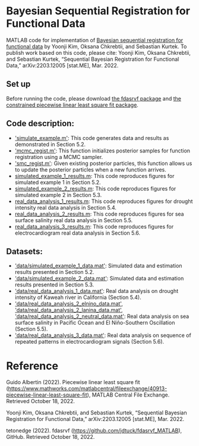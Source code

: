 # Bayesian Sequential Registration for Functional Data
MATLAB code for implementation of [Bayesian sequential registration for functional data](https://arxiv.org/abs/2203.12005) by Yoonji Kim, Oksana Chkrebtii, and Sebastian Kurtek. To publish work based on this code, please cite: Yoonji Kim, Oksana Chkrebtii, and Sebastian Kurtek, “Sequential Bayesian Registration for Functional Data,” arXiv:2203.12005 [stat.ME], Mar. 2022.

## Set up
Before running the code, please download [the fdasrvf package](https://github.com/jdtuck/fdasrvf_MATLAB) and [the constrained piecewise linear least square fit package](https://www.mathworks.com/matlabcentral/fileexchange/40913-piecewise-linear-least-square-fit).

## Code description:

- ['simulate_example.m'](simulate_example.m): This code generates data and results as demonstrated in Section 5.2.
- ['mcmc_regist.m'](mcmc_regist.m): This function initializes posterior samples for function registration using a MCMC sampler.
- ['smc_regist.m'](smc_regist.m): Given existing posterior particles, this function allows us to update the posterior particles when a new function arrives.
- [simulated_example_1_results.m](simulated_example_1_results.m): This code reproduces figures for simulated example 1 in Section 5.2.
- [simulated_example_2_results.m](simulated_example_2_results.m): This code reproduces figures for simulated example 2 in Section 5.3.
- [real_data_analysis_1_results.m](real_data_analysis_1_results.m): This code reproduces figures for drought intensity real data analysis in Section 5.4.
- [real_data_analysis_2_results.m](real_data_analysis_2_results.m): This code reproduces figures for sea surface salinity real data analysis in Section 5.5.
- [real_data_analysis_3_results.m](real_data_analysis_3_results.m): This code reproduces figures for electrocardiogram real data analysis in Section 5.6.

## Datasets:

- ['data/simulated_example_1_data.mat'](data/simulated_example_1_data.mat): Simulated data and estimation results presented in Section 5.2.
- ['data/simulated_example_2_data.mat'](data/simulated_example_2_data.mat): Simulated data and estimation results presented in Section 5.3.
- ['data/real_data_analysis_1_data.mat'](data/real_data_analysis_1_data.mat): Real data analysis on drought intensity of Kaweah river in California (Section 5.4).
- ['data/real_data_analysis_2_elnino_data.mat'](data/real_data_analysis_2_elnino_data.mat), ['data/real_data_analysis_2_lanina_data.mat'](data/real_data_analysis_2_lanina_data.mat), ['data/real_data_analysis_2_neutral_data.mat'](data/real_data_analysis_2_neutral_data.mat): Real data analysis on sea surface salinity in Pacific Ocean and El Niño-Southern Oscillation (Section 5.5).
- ['data/real_data_analysis_3_data.mat'](data/real_data_analysis_3_data.mat): Real data analysis on sequence of repeated patterns in electrocardiogram signals (Section 5.6).

# Reference

Guido Albertin (2022). Piecewise linear least square fit (https://www.mathworks.com/matlabcentral/fileexchange/40913-piecewise-linear-least-square-fit), MATLAB Central File Exchange. Retrieved October 18, 2022.

Yoonji Kim, Oksana Chkrebtii, and Sebastian Kurtek, “Sequential Bayesian Registration for Functional Data,” arXiv:2203.12005 [stat.ME], Mar. 2022.

tetonedge (2022). fdasrvf (https://github.com/jdtuck/fdasrvf_MATLAB), GitHub. Retrieved October 18, 2022.
